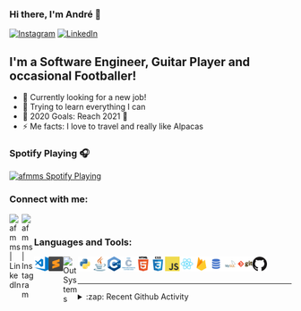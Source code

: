 ### Hi there, I'm André 👋

[![Instagram](https://img.shields.io/badge/instagram-%23E4405F.svg?&style=for-the-badge&logo=instagram&logoColor=white&url=https%3A%2F%2Fwww.instagram.com%2Fafmms%2F)][instagram]
[![LinkedIn](https://img.shields.io/badge/linkedin-%230077B5.svg?&style=for-the-badge&logo=linkedin&logoColor=white&url=https%3A%2F%2Fwww.linkedin.com%2Fin%2Fafmms%2F)][linkedin]

## I'm a Software Engineer, Guitar Player and occasional Footballer!

- 🔭 Currently looking for a new job!
- 🌱 Trying to learn everything I can
- 🥅 2020 Goals: Reach 2021 🤣
- ⚡ Me facts: I love to travel and really like Alpacas

### Spotify Playing 🎧

[<img src="https://novatorem.afmms.vercel.app/" alt="afmms Spotify Playing" width="350" />](https://open.spotify.com/user/1177898820)

### Connect with me:

[<img align="left" alt="afmms | LinkedIn" width="22px" src="https://cdn.jsdelivr.net/npm/simple-icons@v3/icons/linkedin.svg" />][linkedin]
[<img align="left" alt="afmms | Instagram" width="22px" src="https://cdn.jsdelivr.net/npm/simple-icons@v3/icons/instagram.svg" />][instagram]

<br />

### Languages and Tools:

<img align="left" alt="Visual Studio Code" width="26px" src="https://raw.githubusercontent.com/github/explore/80688e429a7d4ef2fca1e82350fe8e3517d3494d/topics/visual-studio-code/visual-studio-code.png" />
<img align="left" alt="Sublime Text" width="26px" src="https://raw.githubusercontent.com/github/explore/80688e429a7d4ef2fca1e82350fe8e3517d3494d/topics/sublime-text/sublime-text.png" />
<img align="left" alt="OutSystems" width="26px" src="https://avatars2.githubusercontent.com/u/2916417?s=200&v=4" />
<img align="left" alt="Python" width="26px" src="https://raw.githubusercontent.com/github/explore/80688e429a7d4ef2fca1e82350fe8e3517d3494d/topics/python/python.png" />
<img align="left" alt="Java" width="26px" src="https://raw.githubusercontent.com/github/explore/80688e429a7d4ef2fca1e82350fe8e3517d3494d/topics/java/java.png" />
<img align="left" alt="C++" width="26px" src="https://raw.githubusercontent.com/github/explore/80688e429a7d4ef2fca1e82350fe8e3517d3494d/topics/cpp/cpp.png" />
<img align="left" alt="C" width="26px" src="https://raw.githubusercontent.com/github/explore/80688e429a7d4ef2fca1e82350fe8e3517d3494d/topics/c/c.png" />
<img align="left" alt="HTML5" width="26px" src="https://raw.githubusercontent.com/github/explore/80688e429a7d4ef2fca1e82350fe8e3517d3494d/topics/html/html.png" />
<img align="left" alt="CSS3" width="26px" src="https://raw.githubusercontent.com/github/explore/80688e429a7d4ef2fca1e82350fe8e3517d3494d/topics/css/css.png" />
<img align="left" alt="JavaScript" width="26px" src="https://raw.githubusercontent.com/github/explore/80688e429a7d4ef2fca1e82350fe8e3517d3494d/topics/javascript/javascript.png" />
<img align="left" alt="React" width="26px" src="https://raw.githubusercontent.com/github/explore/80688e429a7d4ef2fca1e82350fe8e3517d3494d/topics/react/react.png" />
<img align="left" alt="Firebase" width="26px" src="https://raw.githubusercontent.com/github/explore/80688e429a7d4ef2fca1e82350fe8e3517d3494d/topics/firebase/firebase.png" />
<img align="left" alt="SQL" width="26px" src="https://raw.githubusercontent.com/github/explore/80688e429a7d4ef2fca1e82350fe8e3517d3494d/topics/sql/sql.png" />
<img align="left" alt="MySQL" width="26px" src="https://raw.githubusercontent.com/github/explore/80688e429a7d4ef2fca1e82350fe8e3517d3494d/topics/mysql/mysql.png" />
<img align="left" alt="Git" width="26px" src="https://raw.githubusercontent.com/github/explore/80688e429a7d4ef2fca1e82350fe8e3517d3494d/topics/git/git.png" />
<img align="left" alt="GitHub" width="26px" src="https://raw.githubusercontent.com/github/explore/78df643247d429f6cc873026c0622819ad797942/topics/github/github.png" />

<br />
<br />

---

<details>
  <summary>:zap: Recent Github Activity</summary>
  
<!--START_SECTION:activity-->
1. 💪 Opened PR [#9](https://github.com//etraveli/refactoring-java/pull/9) in [etraveli/refactoring-java](https://github.com//etraveli/refactoring-java)
2. 🎉 Merged PR [#1](https://github.com//afmms/pythonRepo/pull/1) in [afmms/pythonRepo](https://github.com//afmms/pythonRepo)
3. 💪 Opened PR [#1](https://github.com//afmms/pythonRepo/pull/1) in [afmms/pythonRepo](https://github.com//afmms/pythonRepo)
<!--END_SECTION:activity-->

</details>

[instagram]: https://instagram.com/afmms
[linkedin]: https://linkedin.com/in/afmms
